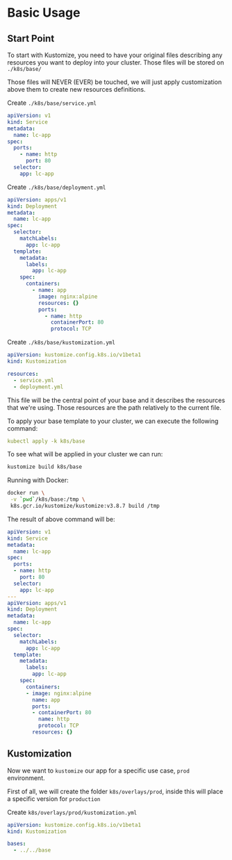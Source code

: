 # Basic Usage

## Start Point 

To start with Kustomize, you need to have your original files describing any resources you want to deploy into your cluster. Those files will be stored on `./k8s/base/`

Those files will NEVER (EVER) be touched, we will just apply customization above them to create new resources definitions.

Create `./k8s/base/service.yml` 

```yml
apiVersion: v1
kind: Service
metadata:
  name: lc-app
spec:
  ports:
    - name: http
      port: 80
  selector:
    app: lc-app

```

Create `./k8s/base/deployment.yml`

```yml
apiVersion: apps/v1
kind: Deployment
metadata:
  name: lc-app
spec:
  selector:
    matchLabels:
      app: lc-app
  template:
    metadata:
      labels:
        app: lc-app
    spec:
      containers:
        - name: app
          image: nginx:alpine
          resources: {}
          ports:
            - name: http
              containerPort: 80
              protocol: TCP

```

Create `./k8s/base/kustomization.yml`


```yml
apiVersion: kustomize.config.k8s.io/v1beta1
kind: Kustomization

resources:
  - service.yml
  - deployment.yml

```

This file will be the central point of your base and it describes the resources that we're using. Those resources are the path relatively to the current file.

To apply your base template to your cluster, we can execute the following command:

```yml
kubectl apply -k k8s/base
```

To see what will be applied in your cluster we can run:

```bash
kustomize build k8s/base
```

Running with Docker:

```bash
docker run \
 -v `pwd`/k8s/base:/tmp \
 k8s.gcr.io/kustomize/kustomize:v3.8.7 build /tmp
```

The result of above command  will be:

```yml
apiVersion: v1
kind: Service
metadata:
  name: lc-app
spec:
  ports:
  - name: http
    port: 80
  selector:
    app: lc-app
---
apiVersion: apps/v1
kind: Deployment
metadata:
  name: lc-app
spec:
  selector:
    matchLabels:
      app: lc-app
  template:
    metadata:
      labels:
        app: lc-app
    spec:
      containers:
      - image: nginx:alpine
        name: app
        ports:
        - containerPort: 80
          name: http
          protocol: TCP
        resources: {}
```

## Kustomization

Now we want to `kustomize` our app for a specific use case, `prod` environment. 

First of all, we will create the folder `k8s/overlays/prod`, inside this will place a specific version for `production`

Create `k8s/overlays/prod/kustomization.yml`

```yml
apiVersion: kustomize.config.k8s.io/v1beta1
kind: Kustomization

bases:
  - ../../base

```